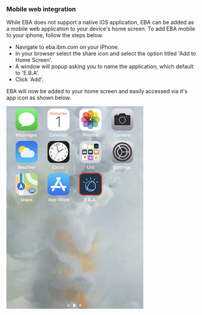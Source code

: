 ### Mobile web integration

While EBA does not support a native iOS application, EBA can be added as a mobile web application to your device's home screen. To add EBA mobile to your iphone, follow the steps below.

- Navigate to eba.ibm.com on your iPhone.
- In your browser select the share icon and select the option titled 'Add to Home Screen'.
- A window will popup asking you to name the application, which default to 'E.B.A'.
- Click 'Add'.

EBA will now be added to your home screen and easily accessed via it's app icon as shown below.

[![Mobile web icon](./mobile-app-icon.jpg "Mobile web icon")](./mobile-app-icon.jpg)
